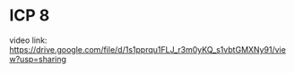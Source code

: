 # ICP 8
 
 
video link: https://drive.google.com/file/d/1s1pprqu1FLJ_r3m0yKQ_s1vbtGMXNy91/view?usp=sharing




